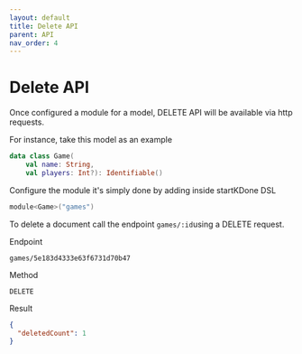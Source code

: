 ```yaml
---
layout: default
title: Delete API
parent: API
nav_order: 4
---
```


# Delete API

Once configured a module for a model, DELETE API will be available via http requests.

For instance, take this model as an example
```kotlin
data class Game(
    val name: String,
    val players: Int?): Identifiable()
```

Configure the module it's simply done by adding inside startKDone DSL
```kotlin
module<Game>("games")
```

To delete a document call the endpoint `games/:id`using a DELETE request.

Endpoint
```
games/5e183d4333e63f6731d70b47
```

Method
```
DELETE
```

Result
```json
{
  "deletedCount": 1
}
```
